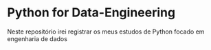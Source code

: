 # Python for Data-Engineering

Neste repositório irei registrar os meus estudos de Python focado em engenharia de dados
